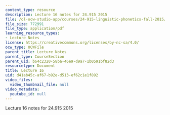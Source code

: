 ```yaml
---
content_type: resource
description: Lecture 16 notes for 24.915 2015
file: /ol-ocw-studio-app/courses/24-915-linguistic-phonetics-fall-2015/d41ab45caf67b92ed513ef62c1e1f892_MIT24_915F15_lec16.pdf
file_size: 772991
file_type: application/pdf
learning_resource_types:
- Lecture Notes
license: https://creativecommons.org/licenses/by-nc-sa/4.0/
ocw_type: OCWFile
parent_title: Lecture Notes
parent_type: CourseSection
parent_uid: b64c2320-58ba-46e9-d9a7-1b0591bf82d3
resourcetype: Document
title: Lecture 16
uid: d41ab45c-af67-b92e-d513-ef62c1e1f892
video_files:
  video_thumbnail_file: null
video_metadata:
  youtube_id: null
---
```

Lecture 16 notes for 24.915 2015